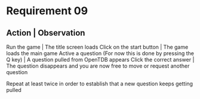 # Requirement 09

Action | Observation
--------------------
Run the game | The title screen loads
Click on the start button | The game loads the main game
Active a question (For now this is done by pressing the Q key) | A question pulled from OpenTDB appears
Click the correct answer | The question disappears and you are now free to move or request another question

Repeat at least twice in order to establish that a new question keeps getting pulled